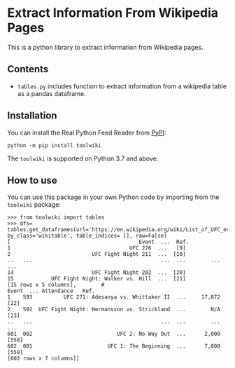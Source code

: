 # Extract Information From Wikipedia Pages 

This is a python library to extract information from Wikipedia pages. 

## Contents

- `tables.py` includes function to extract information from a wikipedia table as a pandas dataframe.

## Installation

You can install the Real Python Feed Reader from [PyPI](https://pypi.org/project/toolwiki/):

    python -m pip install toolwiki

The `toolwiki` is supported on Python 3.7 and above.

## How to use

You can use this package in your own Python code by importing from the `toolwiki` package:

    >>> from toolwiki import tables
    >>> dfs= tables.get_dataframes(url='https://en.wikipedia.org/wiki/List_of_UFC_events', by_class='wikitable', table_indices= [], raw=False)
    [                                         Event  ...  Ref.
    1                                      UFC 276  ...   [9]
    2                          UFC Fight Night 211  ...  [10]
    ..   ...                                         ...  ...        ...    ...
    14                         UFC Fight Night 202  ...  [20]
    15            UFC Fight Night: Walker vs. Hill  ...  [21]
    [15 rows x 5 columns],        #                                       Event  ... Attendance   Ref.
    1    593          UFC 271: Adesanya vs. Whittaker II  ...     17,872   [22]
    2    592  UFC Fight Night: Hermansson vs. Strickland  ...        N/A   [23]
    ..   ...                                         ...  ...        ...    ...
    601  002                           UFC 2: No Way Out  ...      2,000  [558]
    602  001                        UFC 1: The Beginning  ...      7,800  [559]
    [602 rows x 7 columns]]
    
